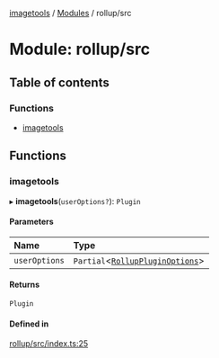 [imagetools](../README.md) / [Modules](../modules.md) / rollup/src

# Module: rollup/src

## Table of contents

### Functions

- [imagetools](rollup_src.md#imagetools)

## Functions

### imagetools

▸ **imagetools**(`userOptions?`): `Plugin`

#### Parameters

| Name | Type |
| :------ | :------ |
| `userOptions` | `Partial`<[`RollupPluginOptions`](../interfaces/rollup_src_types.RollupPluginOptions.md)\> |

#### Returns

`Plugin`

#### Defined in

[rollup/src/index.ts:25](https://github.com/JonasKruckenberg/imagetools/blob/2fb948c/packages/rollup/src/index.ts#L25)
